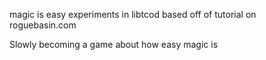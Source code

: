 magic is easy
experiments in libtcod based off of tutorial on roguebasin.com

Slowly becoming a game about how easy magic is